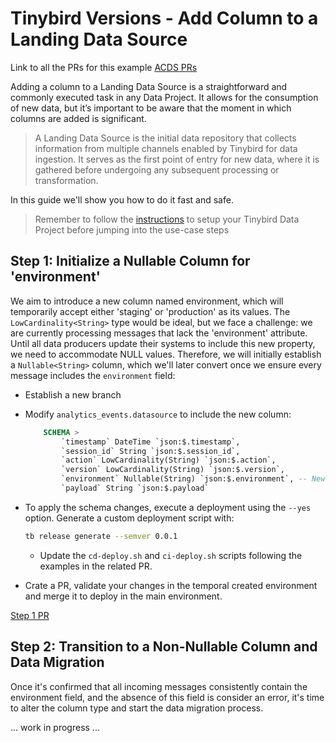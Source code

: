 # Tinybird Versions - Add Column to a Landing Data Source

Link to all the PRs for this example [ACDS PRs](https://github.com/tinybirdco/use-case-examples/pulls?q=is%3Apr+ACDS)

Adding a column to a Landing Data Source is a straightforward and commonly executed task in any Data Project. It allows for the consumption of new data, but it’s important to be aware that the moment in which columns are added is significant.

> A Landing Data Source is the initial data repository that collects information from multiple channels enabled by Tinybird for data ingestion. It serves as the first point of entry for new data, where it is gathered before undergoing any subsequent processing or transformation.

In this guide we'll show you how to do it fast and safe.

> Remember to follow the [instructions](../README.md) to setup your Tinybird Data Project before jumping into the use-case steps

## Step 1: Initialize a Nullable Column for 'environment'
We aim to introduce a new column named environment, which will temporarily accept either 'staging' or 'production' as its values. The `LowCardinality<String>` type would be ideal, but we face a challenge: we are currently processing messages that lack the 'environment' attribute. Until all data producers update their systems to include this new property, we need to accommodate NULL values. Therefore, we will initially establish a `Nullable<String>` column, which we'll later convert once we ensure every message includes the `environment` field:

- Establish a new branch
- Modify `analytics_events.datasource` to include the new column:
    ```sql
        SCHEMA >
            `timestamp` DateTime `json:$.timestamp`,
            `session_id` String `json:$.session_id`,
            `action` LowCardinality(String) `json:$.action`,
            `version` LowCardinality(String) `json:$.version`,
            `environment` Nullable(String) `json:$.environment`, -- New column
            `payload` String `json:$.payload`
    ```
- To apply the schema changes, execute a deployment using the `--yes` option. Generate a custom deployment script with:
  ```sh
  tb release generate --semver 0.0.1
  ```
  - Update the `cd-deploy.sh` and `ci-deploy.sh` scripts following the examples in the related PR.

- Crate a PR, validate your changes in the temporal created environment and merge it to deploy in the main environment.

[Step 1 PR](https://github.com/tinybirdco/use-case-examples/pull/33)

## Step 2: Transition to a Non-Nullable Column and Data Migration
Once it's confirmed that all incoming messages consistently contain the environment field, and the absence of this field is consider an error, it's time to alter the column type and start the data migration process.

... work in progress ...